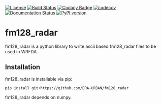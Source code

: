 [![License](https://img.shields.io/badge/License-Apache%202.0-blue.svg)](https://opensource.org/licenses/Apache-2.0)
[![Build Status](https://travis-ci.org/ERA-URBAN/fm128_radar.svg?branch=master)](https://travis-ci.org/ERA-URBAN/fm128_radar)
[![Codacy Badge](https://api.codacy.com/project/badge/Grade/a496606d550e4bbf9a3a4fd8ee3e2ece)](https://www.codacy.com/app/rvanharen/fm128_radar?utm_source=github.com&amp;utm_medium=referral&amp;utm_content=ERA-URBAN/fm128_radar&amp;utm_campaign=Badge_Grade)
[![codecov](https://codecov.io/gh/ERA-URBAN/fm128_radar/branch/master/graph/badge.svg)](https://codecov.io/gh/ERA-URBAN/fm128_radar)
[![Documentation Status](https://readthedocs.org/projects/fm128-radar/badge/?version=latest)](https://fm128-radar.readthedocs.io/en/latest/?badge=latest)
[![PyPI version](https://badge.fury.io/py/fm128_radar.svg)](https://badge.fury.io/py/fm128_radar)

# fm128_radar

fm128_radar is a python library to write ascii based fm128_radar files to be used in WRFDA.

## Installation

fm128_radar is installable via pip:
```
pip install git+https://github.com/ERA-URBAN/fm128_radar
```
fm128_radar depends on numpy.
